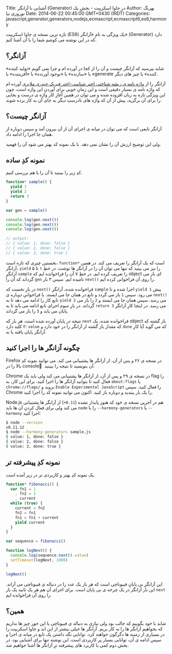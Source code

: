 Title: آشنایی با آزانگر (Generator) در جاوا اسکریپت - بخشِ یک
Author: بهرنگ نوروزی نیا
Date: 2014-06-22 00:45:00 GMT+0430 (IRDT)
Categories: javascript,generator,generators,nodejs,ecmascript,ecmascript6,es6,harmony

تازه ترین نسخه ی جاوا اسکریپت (ES6) یک ویژگی به نامِ «آزانگر» (Generator) دارد که در این نوشته می کوشم شما را با آن آشنا کنم.

## آزانگر؟

شاید بپرسید که آزانگر چیست و آن را از کجا در آورده ام و چرا نمی گویم «تولید کننده» یا «سازنده» یا «بوجود آورنده» یا «آفریننده» یا «generate کننده» یا چیز های دیگر.

آزانگر را از [واژه نامه ی ریشه شناختی اختر شناسی-اختر فیزیک حیدری ملایری][dictionary] آورده ام که واژه نامه ی بسیار دقیقی است و این زمانِ خوبی برای آوردنِ این واژه است، چون این ویژگی تازه به زبان افزوده شده و می توان در همین آغازِ کار واژه ی درست و بجایی را برای آن برگزید، پیش از آن که واژه های نادرستِ دیگر به جای آن به کار برده شوند.

## آزانگر چیست؟

آزانگر تابعی است که می توان در میانه ی اجرای آن از آن بیرون آمد و سپس دوباره از همان جا اجرا را ادامه داد.

ولی این توضیح ارزش آن را نشان نمی دهد. با یک نمونه کد بهتر می شود آن را فهمید.

## نمونه کدِ ساده

کدِ زیر را ببینید تا آن را با هم بررسی کنیم.

```js
function* sample() {
  yield 1
  yield 2
  return 3
}

var gen = sample()

console.log(gen.next())
console.log(gen.next())
console.log(gen.next())

// output:
// { value: 1, done: false }
// { value: 2, done: false }
// { value: 3, done: true }
```

نخستین چیزی که تازه است، `function*` است که یک آزانگر را تعریف می کند. در همین آزانگر، `yield` را نیز می بینید که تنها می توان آن را در آزانگر ها نوشت. در خطِ ۱ تا ۵ آزانگرِ `sample` را تعریف کرده ایم. در خطِ ۷ آن را فراخوانده ایم که object ای باز می گرداند که آن را `gen` نامیده ایم. سپس ۳ بار `next()` را روی آن فراخوانی کرده ایم.

در بارِ نخست که `next()` فراخوانده شده، آزانگرِ `sample` اجرا شده و تا `yield 1` پیش می رود. سپس `1` باز می گردد و تابع در همان جا می ایستد. با فراخوانیِ دوباره ی `next()` تابع کار را ادامه می دهد تا به `yield 2` می رسد. سپس همان جا می ایستد و `2` را باز می گرداند. در بارِ سوم اجرای تابع ادامه می یابد تا به `return 3` می رسد. در اینجا کارِ آزانگر پایان می یابد و `3` را باز می گرداند.

نتیجه در پایان آورده شده است. هر بار که `next` فراخوانده شده، یک object باز گشته که ۲ کلید دارد: `value` که مقدار باز گشته از آزانگر را در خود دارد و `done` که می گوید آیا کارِ آزانگر پایان یافته یا نه.

## چگونه آزانگر ها را اجرا کنید

Firefox در نسخه ی ۲۶ و پس از آن، از آزانگر ها پشتیبانی می کند. می توانید نمونه کدِ بالا را در console ِ آن بنویسید تا نتیجه را ببینید.

Chrome در نسخه ی ۲۹ و پس از آن، از آزانگر ها پشتیبانی می کند ولی باید یک flag را فعال کنید تا بتوانید آزانگر ها را اجرا کنید. برای این کار، به `about:flags` یا `chrome://flags/` بروید و `Enable Experimental JavaScript` را فعال کنید. سپس Chrome را یک بار ببندید و دوباره باز کنید. اکنون می توانید نمونه کد را اجرا کنید.

Node.js هم در آخرین نسخه ی خود که هنوز پایدار نشده (`0.11+`) از آزانگر ها پشتیبانی می کند ولی برای فعال کردنِ آن ها باید `node` را با `--harmony-generators` یا `--harmony` اجرا کنید:

```sh
$ node --version
v0.11.12
$ node --harmony-generators sample.js
{ value: 1, done: false }
{ value: 2, done: false }
{ value: 3, done: true }
```

## نمونه کدِ پیشرفته تر

یک نمونه کدِ بهتر و کاربردی تر در زیر آمده است.

```js
function* fibonacci() {
  var fn1 = 1
    , fn2 = 1
    , current
  while (true) {
    current = fn2
    fn2 = fn1
    fn1 = fn1 + current
    yield current
  }
}

var sequence = fibonacci()

function logNext() {
  console.log(sequence.next().value)
  setTimeout(logNext, 1000)
}

logNext()
```

این آزانگرِ بی پایانِ فیبوناچی است که هر بار یک عدد را در دنباله ی فیبوناچی می آزاند. این بار آزانگر در یک چرخه ی بی پایان است. برای اجرای آن هم هر یک ثانیه یک بار `next` را روی آن فراخوانده ایم.

## همین؟

شاید با خود بگوییم که جالب بود ولی نیازی به دنباله ی فیبوناچی یا این جور چیز ها نداریم که بخواهیم آزانگر ها را به کار بریم. آزانگر ها خیلی بیشتر از این اند و جاوا اسکریپت را در بسیاری از زمینه ها دگرگون خواهند کرد. توانایی نگه داشتن یک تابع در میانه ی اجرا و سپس ادامه ی آن، توانایی بسیار پر کاربردی است. این نوشته تنها برای آشنایی بود. در بخش دوم کمی با کاربرد های پیشرفته ترِ آزانگر ها آشنا خواهیم شد.

[dictionary]: http://dictionary.obspm.fr/?formSearchTextfield=generator&formSubmit=Search&showAll=1
